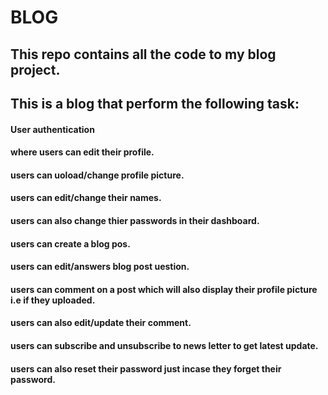 # BLOG

## This repo contains all the code to my blog project.

## This is a blog that perform the following task:

#### User authentication
#### where users can edit their profile.
#### users can uoload/change profile picture.
#### users can edit/change their names.
#### users can also change thier passwords in their dashboard.
#### users can create a blog pos.
#### users can edit/answers blog post uestion.
#### users can comment on a post which will also display their profile picture i.e if they uploaded.
####  users can also edit/update their comment.
#### users can subscribe and unsubscribe to news letter to get latest update.
#### users can also reset their password just incase they forget their password.
